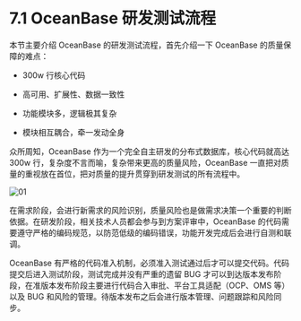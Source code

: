 # 7.1 OceanBase 研发测试流程

本节主要介绍 OceanBase 的研发测试流程，首先介绍一下 OceanBase 的质量保障的难点：

- 300w 行核心代码

- 高可用、扩展性、数据一致性

- 功能模块多，逻辑极其复杂

- 模块相互耦合，牵一发动全身

众所周知，OceanBase 作为一个完全自主研发的分布式数据库，核心代码就高达 300w 行，复杂度不言而喻，复杂带来更高的质量风险，OceanBase 一直把对质量的重视放在首位，把对质量的提升贯穿到研发测试的所有流程中。

![01](https://obbusiness-private.oss-cn-shanghai.aliyuncs.com/doc/img/kernel-advanced/V1.0.0/zh-CN/7.quality-system/2.test-process-01.jpg)

在需求阶段，会进行新需求的风险识别，质量风险也是做需求决策一个重要的判断依据。在研发阶段，相关技术人员都会参与到方案评审中，OceanBase 的代码需要遵守严格的编码规范，以防范低级的编码错误，功能开发完成后会进行自测和联调。

OceanBase 有严格的代码准入机制，必须准入测试通过后才可以提交代码。代码提交后进入测试阶段，测试完成并没有严重的遗留 BUG 才可以到达版本发布阶段，在准版本发布阶段主要进行代码合入审批、平台工具适配（OCP、OMS 等）以及 BUG 和风险的管理。待版本发布之后会进行版本管理、问题跟踪和风险同步。
